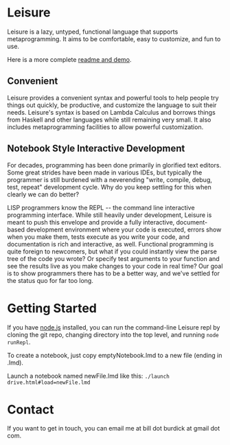 # Leisure

Leisure is a lazy, untyped, functional language that supports metaprogramming.  It aims to be comfortable,
easy to customize, and fun to use.

Here is a more complete [readme and demo](http://zot.github.com/Leisure/drive.html?uniq=0.5911130483727902#load=http://tinyconcepts.com/LeisureStorage/intro.lmd).

## Convenient
Leisure provides a convenient syntax and powerful tools to help people try things out quickly, be productive, and customize the language to suit their needs.
Leisure's syntax is based on Lambda Calculus and borrows things from Haskell and other languages while still remaining very small.  It also includes metaprogramming
facilities to allow powerful customization.

## Notebook Style Interactive Development

For decades, programming has been done primarily in glorified text editors.  Some great strides have been made in various IDEs, but typically the
programmer is still burdened with a neverending "write, compile, debug, test, repeat" development cycle.  Why do you keep settling for this when
clearly we can do better?

LISP programmers know the REPL -- the command line interactive programming interface.  While still heavily under development, Leisure is meant to push this
envelope and provide a fully interactive, document-based development environment where
your code is executed, errors show when you make them, tests execute as you write your code, and documentation is rich and interactive, as well.
Functional programming is quite foreign to newcomers, but what if you could
instantly view the parse tree of the code you wrote? Or specify test arguments to your function and see the results live as you make
changes to your code in real time?  Our goal is to show programmers there has to be a better way, and we've settled for the status quo for far too long.

# Getting Started

If you have [node.js](http://nodejs.org/) installed, you can run the command-line Leisure repl by cloning the git repo, changing directory into the top level, and running `node runRepl`.

To create a notebook, just copy emptyNotebook.lmd to a new file (ending in .lmd).

Launch a notebook named newFile.lmd like this: `./launch drive.html#load=newFile.lmd`

# Contact
If you want to get in touch, you can email me at bill dot burdick at gmail dot com.
